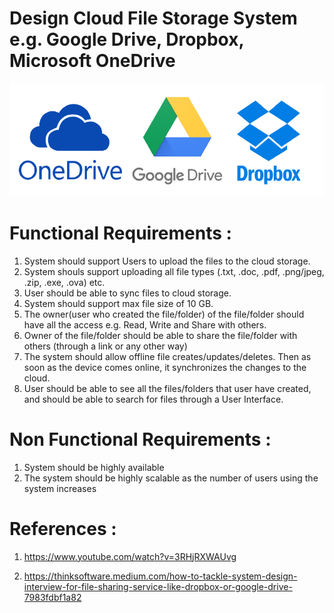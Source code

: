 # Design Cloud File Storage System e.g. Google Drive, Dropbox, Microsoft OneDrive

!["Design Dropbox"](cloud-file-storage.png?raw=true)

# Functional Requirements :

1. System should support Users to upload the files to the cloud storage.
2. System shouls support uploading all file types (.txt, .doc, .pdf, .png/jpeg, .zip, .exe, .ova) etc.
3. User should be able to sync files to cloud storage.
4. System should support max file size of 10 GB.
5. The owner(user who created the file/folder) of the file/folder should have all the access e.g. Read, Write and Share with others.
6. Owner of the file/folder should be able to share the file/folder with others (through a link or any other way)
7. The system should allow offline file creates/updates/deletes. Then as soon as the device comes online, it synchronizes the changes to the cloud. 
8. User should be able to see all the files/folders that user have created, and should be able to search for files through a User Interface.

# Non Functional Requirements :

1. System should be highly available
2. The system should be highly scalable as the number of users using the system increases




# References :

1. https://www.youtube.com/watch?v=3RHjRXWAUvg

2. https://thinksoftware.medium.com/how-to-tackle-system-design-interview-for-file-sharing-service-like-dropbox-or-google-drive-7983fdbf1a82
